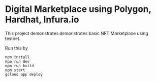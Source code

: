 # Digital Marketplace using Polygon, Hardhat, Infura.io

This project demonstrates demonstrates basic NFT Marketplace using testnet.

Run this by 

```shell
npm install
npm run dev
npm run build
npm start
gcloud app deploy
```
